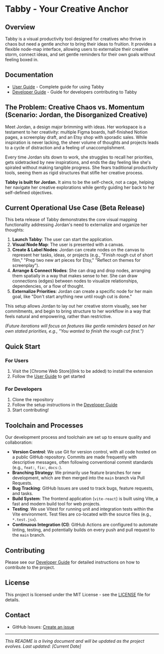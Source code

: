 # Tabby - Your Creative Anchor

## Overview

Tabby is a visual productivity tool designed for creatives who thrive in chaos but need a gentle anchor to bring their ideas to fruition. It provides a flexible node-map interface, allowing users to externalize their creative storm, connect ideas, and set gentle reminders for their own goals without feeling boxed in.

## Documentation

- [User Guide](USER_GUIDE.md) - Complete guide for using Tabby
- [Developer Guide](DEVELOPER_GUIDE.md) - Guide for developers contributing to Tabby

## The Problem: Creative Chaos vs. Momentum (Scenario: Jordan, the Disorganized Creative)

Meet Jordan, a design major brimming with ideas. Her workspace is a testament to her creativity: multiple Figma boards, half-finished Notion pages, a screenplay draft, and an Etsy shop with sporadic sales. While inspiration is never lacking, the sheer volume of thoughts and projects leads to a cycle of distraction and a feeling of unaccomplishment.

Every time Jordan sits down to work, she struggles to recall her priorities, gets sidetracked by new inspirations, and ends the day feeling like she's spiraled without making tangible progress. She fears traditional productivity tools, seeing them as rigid structures that stifle her creative process.

**Tabby is built for Jordan.** It aims to be the self-check, not a cage, helping her navigate her creative explorations while gently guiding her back to her self-defined objectives.

## Current Operational Use Case (Beta Release)

This beta release of Tabby demonstrates the core visual mapping functionality addressing Jordan's need to externalize and organize her thoughts:

1.  **Launch Tabby**: The user can start the application.
2.  **Visual Node Map**: The user is presented with a canvas.
3.  **Create & Label Nodes**: Jordan can create nodes on the canvas to represent her tasks, ideas, or projects (e.g., "Finish rough cut of short film," "Prep two new art pieces for Etsy," "Reflect on themes for screenplay").
4.  **Arrange & Connect Nodes**: She can drag and drop nodes, arranging them spatially in a way that makes sense to her. She can draw connections (edges) between nodes to visualize relationships, dependencies, or a flow of thought.
5.  **Externalize Priorities**: Jordan can create a specific node for her main goal, like "Don't start anything new until rough cut is done."

This setup allows Jordan to lay out her creative storm visually, see her commitments, and begin to bring structure to her workflow in a way that feels natural and empowering, rather than restrictive.

*(Future iterations will focus on features like gentle reminders based on her own stated priorities, e.g., "You wanted to finish the rough cut first.")*

## Quick Start

### For Users
1. Visit the [Chrome Web Store](link to be added) to install the extension
2. Follow the [User Guide](USER_GUIDE.md) to get started

### For Developers
1. Clone the repository
2. Follow the setup instructions in the [Developer Guide](DEVELOPER_GUIDE.md)
3. Start contributing!

## Toolchain and Processes

Our development process and toolchain are set up to ensure quality and collaboration:

*   **Version Control**: We use Git for version control, with all code hosted on a public GitHub repository. Commits are made frequently with descriptive messages, often following conventional commit standards (e.g., `feat:`, `fix:`, `docs:`).
*   **Branching Strategy**: We primarily use feature branches for new development, which are then merged into the `main` branch via Pull Requests.
*   **Bug Tracking**: GitHub Issues are used to track bugs, feature requests, and tasks.
*   **Build System**: The frontend application (`vite-react`) is built using Vite, a fast and modern build tool for web projects.
*   **Testing**: We use Vitest for running unit and integration tests within the Vite environment. Test files are co-located with the source files (e.g., `*.test.jsx`).
*   **Continuous Integration (CI)**: GitHub Actions are configured to automate linting, testing, and potentially builds on every push and pull request to the `main` branch.

## Contributing

Please see our [Developer Guide](DEVELOPER_GUIDE.md) for detailed instructions on how to contribute to the project.

## License

This project is licensed under the MIT License - see the [LICENSE](LICENSE) file for details.

## Contact

- GitHub Issues: [Create an issue](https://github.com/winston6800/tabby/issues)

---

*This README is a living document and will be updated as the project evolves. Last updated: [Current Date]*

  
  
